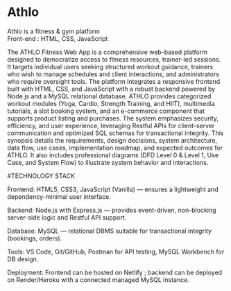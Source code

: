 # Athlo
Athlo is a fitness &amp; gym platform <br>
Front-end : HTML, CSS, JavaScript 

The ATHLO Fitness Web App is a comprehensive web-based platform designed to democratize access to fitness resources, trainer-led sessions.
It targets individual users seeking structured workout guidance, trainers who wish to manage schedules and client interactions, and administrators who require oversight tools.
The platform integrates a responsive frontend built with HTML, CSS, and JavaScript with a robust backend powered by Node.js and a MySQL relational database.
ATHLO provides categorized workout modules (Yoga, Cardio, Strength Training, and HIIT), multimedia tutorials, a slot booking system, and an e-commerce component that supports product listing and purchases.
The system emphasizes security, efficiency, and user experience, leveraging Restful APIs for client-server communication and optimized SQL schemas for transactional integrity.
This synopsis details the requirements, design decisions, system architecture, data flow, use cases, implementation roadmap, and expected outcomes for ATHLO. It also includes professional diagrams (DFD Level 0 & Level 1, Use Case, and System Flow) to illustrate system behavior and interactions.

#TECHNOLOGY STACK

Frontend: HTML5, CSS3, JavaScript (Vanilla) — ensures a lightweight and dependency-minimal user interface.

Backend: Node.js with Express.js — provides event-driven, non-blocking server-side logic and Restful API support.

Database: MySQL — relational DBMS suitable for transactional integrity (bookings, orders).

Tools: VS Code, Git/GitHub, Postman for API testing, MySQL Workbench for DB design.

Deployment: Frontend can be hosted on Netlify ; backend can be deployed on Render/Heroku with a connected managed MySQL instance.
